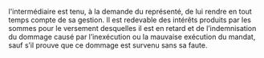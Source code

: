 l'intermédiaire est tenu, à la demande du représenté, de lui rendre en tout temps
compte de sa gestion.
Il est redevable des intérêts produits par les sommes pour le versement desquelles il est en
retard et de l’indemnisation du dommage causé par l’inexécution ou la mauvaise exécution du
mandat, sauf s’il prouve que ce dommage est survenu sans sa faute.